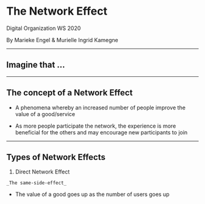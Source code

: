 # The Network Effect

Digital Organization WS 2020

By Marieke Engel & Murielle Ingrid Kamegne 

---

## Imagine that ...

---

## The concept of a **Network Effect**

  * A phenomena whereby an increased number of people improve the value of a good/service

  * As more people participate the network, the experience is more beneficial for the others and may encourage new participants to join

  ---

  ## Types of Network Effects

  1. Direct Network Effect 
    
    _The same-side-effect_

  * The value of a good goes up as the number of users goes up


